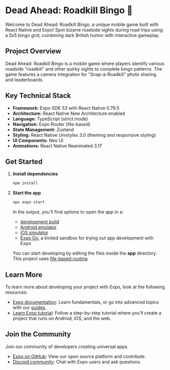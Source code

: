 # Dead Ahead: Roadkill Bingo 🎯

Welcome to Dead Ahead: Roadkill Bingo, a unique mobile game built with React Native and Expo! Spot bizarre roadside sights during road trips using a 5x5 bingo grid, combining dark British humor with interactive gameplay.

## Project Overview

Dead Ahead: Roadkill Bingo is a mobile game where players identify various roadside "roadkill" and other quirky sights to complete bingo patterns. The game features a camera integration for "Snap-a-Roadkill" photo sharing and leaderboards.

## Key Technical Stack

*   **Framework:** Expo SDK 53 with React Native 0.79.5
*   **Architecture:** React Native New Architecture enabled
*   **Language:** TypeScript (strict mode)
*   **Navigation:** Expo Router (file-based)
*   **State Management:** Zustand
*   **Styling:** React Native Unistyles 3.0 (theming and responsive styling)
*   **UI Components:** Neo UI
*   **Animations:** React Native Reanimated 3.17

## Get Started

1.  **Install dependencies**

    ```bash
    npm install
    ```

2.  **Start the app**

    ```bash
    npx expo start
    ```

    In the output, you'll find options to open the app in a:
    *   [development build](https://docs.expo.dev/develop/development-builds/introduction/)
    *   [Android emulator](https://docs.expo.dev/workflow/android-studio-emulator/)
    *   [iOS simulator](https://docs.expo.dev/workflow/ios-simulator/)
    *   [Expo Go](https://expo.dev/go), a limited sandbox for trying out app development with Expo

    You can start developing by editing the files inside the **app** directory. This project uses [file-based routing](https://docs.expo.dev/router/introduction).

## Learn More

To learn more about developing your project with Expo, look at the following resources:

*   [Expo documentation](https://docs.expo.dev/): Learn fundamentals, or go into advanced topics with our [guides](https://docs.expo.dev/guides).
*   [Learn Expo tutorial](https://docs.expo.dev/tutorial/introduction/): Follow a step-by-step tutorial where you'll create a project that runs on Android, iOS, and the web.

## Join the Community

Join our community of developers creating universal apps.

*   [Expo on GitHub](https://github.com/expo/expo): View our open source platform and contribute.
*   [Discord community](https://chat.expo.dev): Chat with Expo users and ask questions.